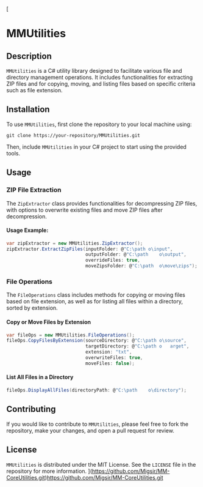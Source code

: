 [
# MMUtilities

## Description
`MMUtilities` is a C# utility library designed to facilitate various file and directory management operations. It includes functionalities for extracting ZIP files and for copying, moving, and listing files based on specific criteria such as file extension.

## Installation
To use `MMUtilities`, first clone the repository to your local machine using:
```
git clone https://your-repository/MMUtilities.git
```
Then, include `MMUtilities` in your C# project to start using the provided tools.

## Usage

### ZIP File Extraction
The `ZipExtractor` class provides functionalities for decompressing ZIP files, with options to overwrite existing files and move ZIP files after decompression.

#### Usage Example:
```csharp
var zipExtractor = new MMUtilities.ZipExtractor();
zipExtractor.ExtractZipFiles(inputFolder: @"C:\path	o\input",
                             outputFolder: @"C:\path	o\output",
                             overrideFiles: true,
                             moveZipsFolder: @"C:\path	o\move\zips");
```

### File Operations
The `FileOperations` class includes methods for copying or moving files based on file extension, as well as for listing all files within a directory, sorted by extension.

#### Copy or Move Files by Extension
```csharp
var fileOps = new MMUtilities.FileOperations();
fileOps.CopyFilesByExtension(sourceDirectory: @"C:\path	o\source",
                             targetDirectory: @"C:\path	o	arget",
                             extension: "txt",
                             overwriteFiles: true,
                             moveFiles: false);
```

#### List All Files in a Directory
```csharp
fileOps.DisplayAllFiles(directoryPath: @"C:\path	o\directory");
```

## Contributing
If you would like to contribute to `MMUtilities`, please feel free to fork the repository, make your changes, and open a pull request for review.

## License
`MMUtilities` is distributed under the MIT License. See the `LICENSE` file in the repository for more information.
](https://github.com/Migsir/MM-CoreUtilities.git)https://github.com/Migsir/MM-CoreUtilities.git
